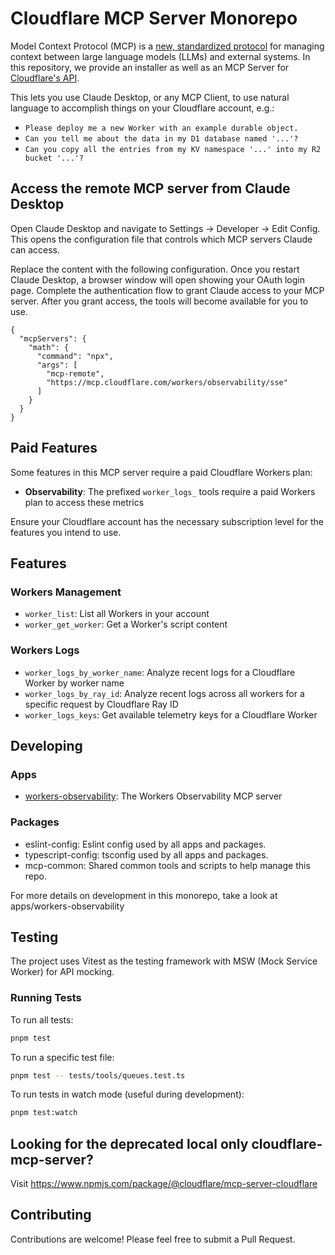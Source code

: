 # Cloudflare MCP Server Monorepo

Model Context Protocol (MCP) is a [new, standardized protocol](https://modelcontextprotocol.io/introduction) for managing context between large language models (LLMs) and external systems. In this repository, we provide an installer as well as an MCP Server for [Cloudflare's API](https://api.cloudflare.com).

This lets you use Claude Desktop, or any MCP Client, to use natural language to accomplish things on your Cloudflare account, e.g.:

* `Please deploy me a new Worker with an example durable object.`
* `Can you tell me about the data in my D1 database named '...'?`
* `Can you copy all the entries from my KV namespace '...' into my R2 bucket '...'?`

## Access the remote MCP server from Claude Desktop

Open Claude Desktop and navigate to Settings -> Developer -> Edit Config. This opens the configuration file that controls which MCP servers Claude can access.

Replace the content with the following configuration. Once you restart Claude Desktop, a browser window will open showing your OAuth login page. Complete the authentication flow to grant Claude access to your MCP server. After you grant access, the tools will become available for you to use. 

```
{
  "mcpServers": {
    "math": {
      "command": "npx",
      "args": [
        "mcp-remote",
        "https://mcp.cloudflare.com/workers/observability/sse"
      ]
    }
  }
}
```

## Paid Features

Some features in this MCP server require a paid Cloudflare Workers plan:

- **Observability**: The prefixed `worker_logs_` tools require a paid Workers plan to access these metrics

Ensure your Cloudflare account has the necessary subscription level for the features you intend to use.

## Features

### Workers Management
- `worker_list`: List all Workers in your account
- `worker_get_worker`: Get a Worker's script content

### Workers Logs
- `worker_logs_by_worker_name`: Analyze recent logs for a Cloudflare Worker by worker name
- `worker_logs_by_ray_id`: Analyze recent logs across all workers for a specific request by Cloudflare Ray ID
- `worker_logs_keys`: Get available telemetry keys for a Cloudflare Worker

## Developing

### Apps
- [workers-observability](apps/workers-observability/): The Workers Observability MCP server

### Packages

- eslint-config: Eslint config used by all apps and packages.
- typescript-config: tsconfig used by all apps and packages.
- mcp-common: Shared common tools and scripts to help manage this repo.

For more details on development in this monorepo, take a look at apps/workers-observability

## Testing

The project uses Vitest as the testing framework with MSW (Mock Service Worker) for API mocking.

### Running Tests

To run all tests:

```bash
pnpm test
```

To run a specific test file:

```bash
pnpm test -- tests/tools/queues.test.ts
```

To run tests in watch mode (useful during development):

```bash
pnpm test:watch
```

## Looking for the deprecated local only cloudflare-mcp-server?

Visit <https://www.npmjs.com/package/@cloudflare/mcp-server-cloudflare>

## Contributing

Contributions are welcome! Please feel free to submit a Pull Request.

